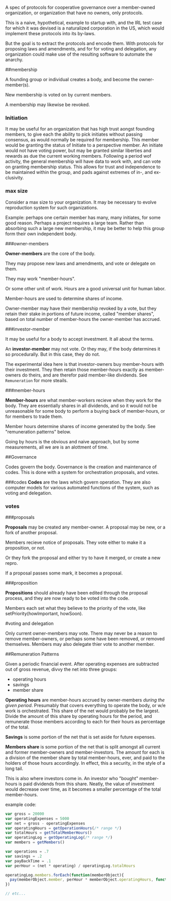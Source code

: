 A spec of protocols for cooperative governance over a member-owned organization, or organization that have no owners, only protocols.  

This is a naive, hypothetical, example to startup with, and the IRL test case for which it was devised is a naturalized corporation in the US, which would implement these protocols into its by-laws.    

But the goal is to extract the protocols and encode them.  With protocols for proposing laws and amendments, and for for voting and delegation, any organization could make use of the resulting software to automate the anarchy.  

##membership

A founding group or individual creates a body, and become the owner-member(s).

New membership is voted on by current members.

A membership may likewise be revoked.

### Initiation

It may be useful for an organization that has high trust aongst founding members,  to give each the ability to pick initiates without passing consensus, as would normally be required for membership.  This member would be granting the status of Initiate to a perspective member.  An initiate would not have voting power, but may be granted similar liberties and rewards as due the current working members.  Following a period wof activity, the general membership will have data to work with, and can vote on granting membership status.  This allows for trust and independence to be maintained within the group, and pads against extremes of in-, and ex-clusivity.

### max size

Consider a max size to your organization.  It may be necessary to evolve reproduction system for such organizations.

Example:  perhaps one certain member has many, many initiates, for some good reason.  Perhaps a project requires a large team.  Rather than absorbing such a large new membership, it may be better to help this group form their own independent body.


###owner-members

__Owner-members__ are the core of the body. 

They may propose new laws and amendments, and vote or delegate on them.

They may work "member-hours". 

Or some other unit of work.  Hours are a good universal unit for human labor.

Member-hours are used to determine shares of income.

Owner-member may have their membership revoked by a vote, but they retain their stake in portions of future income, called "member shares", based on total number of member-hours the owner-member has accrued.

###investor-member

It may be useful for a body to accept investment.  It all about the terms.  

An __investor-member__ may not vote.  Or they may, if the body determines it so procedurally.  But in this case, they do not.  

The experimental idea here is that investor-owners buy member-hours with their investment. They then retain those member-hours exactly as member-owners do theirs, and are therefor paid member-like dividends.  See ```Remuneration``` for more steails. 

###member-hours

__Member-hours__ are what member-workers recieve when they work for the body.  They are essentially shares in all dividends, and so it would not be unreasonable for some body to perform a buying back of member-hours, or for members to trade them.

Member hours determine shares of income generated by the body.  See "remuneration patterns" below.

Going by hours is the obvious and naive approach, but by some measurements, all we are is an alottment of time.

##Governance

Codes govern the body.  Governance is the creation and maintenance of codes.  This is done with a system for orchestration proposals, and votes.

###codes
__Codes__ are the laws which govern operation.  They are also computer models for various automated functions of the system, such as voting and delegation.

### votes

###proposals

__Proposals__ may be created any member-owner.  A proposal may be new, or a fork of another proposal.

Members recieve notice of proposals.  They vote either to make it a proposition, or not.

Or they fork the proposal and either try to have it merged, or create a new repro.

If a proposal passes some mark, it becomes a proposal.

###proposition

__Propositions__ should already have been edited through the proposal process, and they are now ready to be voted into the code.

Members each set what they believe to the priority of the vote, like setPriority(howImportant, howSoon).

#voting and delegation

Only current owner-members may vote.  There may never be a reason to remove member-owners, or perhaps some have been removed, or removed themselves.
Members may also delegate thier vote to another member.

##Remuneration Patterns

Given a periodic financial event.  After operating expenses are subtracted out of gross revenue, divvy the net into three groups:
* operating hours
* savings
* member share

__Operating hours__ are member-hours accrued by owner-members _during the given period_.  Presumably that covers everything to operate the body, or w/e work is orchestrated.  This share of the net would probably be the largest.  Divide the amount of this share by operating hours for the period, and remunerate those members according to each for their hours as percentage of the total.

__Savings__ is some portion of the net that is set aside for future expenses.

__Members share__ is some portion of the net that is split amongst all current and former member-owners and member-investors.  The amount for each is a division of the member share by total member-hours, ever, and paid to the holders of those hours accordingly.  In effect, this a security, in the style of a long tail.  

This is also where investors come in.  An investor who "bought" member-hours is paid dividends from this share.  Neatly, the value of investment would decrease over time, as it becomes a smaller percentage of the total member-hours.  

example code:
```js
var gross = 20000
var operatingExpenses = 5000
var net = gross - operatingExpenses
var operatingHours = getOperationHours(/* range */)
var totalHours = getTotalMemberHours()
var operatingLog = getOperatingLog(/* range */)
var members = getMembers()

var operations = .7
var savings = .2
var payBackTime = .1
var perHour = (net * operating) / operatingLog.totalHours

operatingLog.members.forEach(function(memberObject){
  pay(memberObject.member, perHour * memberObject.operatingHours, function(bankErr, bling){})) 
})

// etc...
